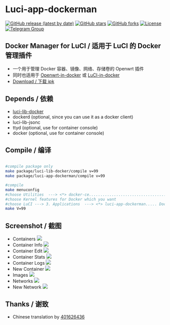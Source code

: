 # Luci-app-dockerman

[![GitHub release (latest by date)](https://img.shields.io/github/v/release/lisaac/luci-app-dockerman?style=flat-square)](https://github.com/lisaac/luci-app-dockerman/releases)
[![GitHub stars](https://img.shields.io/github/stars/lisaac/luci-app-dockerman?style=flat-square)](https://github.com/lisaac/luci-app-dockerman/stargazers)
[![GitHub forks](https://img.shields.io/github/forks/lisaac/luci-app-dockerman?style=flat-square)](https://github.com/lisaac/luci-app-dockerman/network/members)
[![License](https://img.shields.io/github/license/lisaac/luci-app-dockerman?style=flat-square)](https://github.com/lisaac/luci-app-dockerman/blob/master/LICENSE)
[![Telegram Group](https://img.shields.io/badge/telegam-group-_?style=flat-square)](https://t.me/joinchat/G5mqjhrlU9S8TMkXeBmj0w)
<!-- ![GitHub All Releases](https://img.shields.io/github/downloads/lisaac/luci-app-dockerman/total?style=flat-square) -->

## Docker Manager for LuCI / 适用于 LuCI 的 Docker 管理插件
- 一个用于管理 Docker 容器、镜像、网络、存储卷的 Openwrt 插件
- 同时也适用于 [Openwrt-in-docker](https://github.com/lisaac/openwrt-in-docker) 或 [LuCI-in-docker](https://github.com/lisaac/luci-in-docker)
- [Download / 下载 ipk](https://github.com/lisaac/luci-app-dockerman/releases)

## Depends / 依赖
- [luci-lib-docker](https://github.com/lisaac/luci-lib-docker)
- dockerd (optional, since you can use it as a docker client)
- luci-lib-jsonc
- ttyd (optional, use for container console)
- docker (optional, use for container console)

## Compile / 编译
```bash

#compile package only
make package/luci-lib-docker/compile v=99
make package/luci-app-dockerman/compile v=99

#compile
make menuconfig
#choose Utilities  ---> <*> docker-ce....................................... Docker Community Edition
#choose Kernel features for Docker which you want
#choose LuCI ---> 3. Applications  ---> <*> luci-app-dockerman..... Docker Manager interface for LuCI ----> save
make V=99
```

## Screenshot / 截图
- Containers
![](https://raw.githubusercontent.com/lisaac/luci-app-dockerman/master/doc/containers.png)
- Container Info
![](https://raw.githubusercontent.com/lisaac/luci-app-dockerman/master/doc/container_info.png)
- Container Edit
![](https://raw.githubusercontent.com/lisaac/luci-app-dockerman/master/doc/container_edit.png)
- Container Stats
![](https://raw.githubusercontent.com/lisaac/luci-app-dockerman/master/doc/container_stats.png)
- Container Logs
![](https://raw.githubusercontent.com/lisaac/luci-app-dockerman/master/doc/container_logs.png)
- New Container
![](https://raw.githubusercontent.com/lisaac/luci-app-dockerman/master/doc/new_container.png)
- Images
![](https://raw.githubusercontent.com/lisaac/luci-app-dockerman/master/doc/images.png)
- Networks
![](https://raw.githubusercontent.com/lisaac/luci-app-dockerman/master/doc/networks.png)
- New Network
![](https://raw.githubusercontent.com/lisaac/luci-app-dockerman/master/doc/new_network.png)

## Thanks / 谢致
- Chinese translation by [401626436](https://www.right.com.cn/forum/space-uid-382335.html)